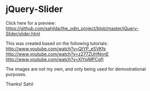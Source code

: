 jQuery-Slider
=============

Click here for a preview: https://github.com/sahilda/the_odin_project/blob/master/jQuery-Slider/slider.html

This was created based on the following tutorials:
http://www.youtube.com/watch?v=QtYP_eSVKfs
http://www.youtube.com/watch?v=z277ZUHNnnE
http://www.youtube.com/watch?v=XlYsjMPCgfI

The images are not my own, and only being used for demostrational purposes.

Thanks!
Sahil
